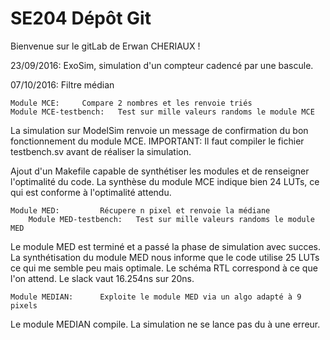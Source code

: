 # SE204 Dépôt Git

Bienvenue sur le gitLab de Erwan CHERIAUX !

23/09/2016: ExoSim, simulation d'un compteur cadencé par une bascule.

07/10/2016: Filtre médian

	Module MCE:		Compare 2 nombres et les renvoie triés 
	Module MCE-testbench: 	Test sur mille valeurs randoms le module MCE

La simulation sur ModelSim renvoie un message de confirmation du bon fonctionnement du module MCE.
IMPORTANT: Il faut compiler le fichier testbench.sv avant de réaliser la simulation.

Ajout d'un Makefile capable de synthétiser les modules et de renseigner l'optimalité du code.
La synthèse du module MCE indique bien 24 LUTs, ce qui est conforme à l'optimalité attendu.

	Module MED: 		Récupere n pixel et renvoie la médiane
        Module MED-testbench:   Test sur mille valeurs randoms le module MED

Le module MED est terminé et a passé la phase de simulation avec succes.
La synthétisation du module MED nous informe que le code utilise 25 LUTs ce qui me semble 
peu mais optimale. Le schéma RTL correspond à ce que l'on attend. Le slack vaut 16.254ns sur 20ns.

	Module MEDIAN:		Exploite le module MED via un algo adapté à 9 pixels

Le module MEDIAN compile. La simulation ne se lance pas du à une erreur.
